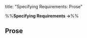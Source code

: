 <frontmatter>
title: "Specifying Requirements: Prose"
</frontmatter>

<link rel="stylesheet" href="{{baseUrl}}/css/textbook.css">

<div class="website-content">

%%**Specifying Requirements →**%%

## Prose

<div id="main">

<include src="what/embed.md" />

</div>

</div>
